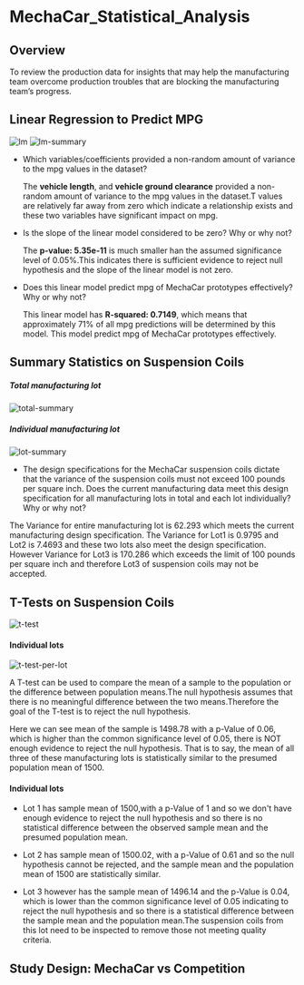# MechaCar_Statistical_Analysis
## Overview
To review the production data for insights that may help the manufacturing team overcome production troubles that are blocking the manufacturing team’s progress.
## Linear Regression to Predict MPG
![lm](https://user-images.githubusercontent.com/84524153/133928297-a261dd4c-f24d-4d2c-be1b-00c8d9771064.png)
![lm-summary](https://user-images.githubusercontent.com/84524153/133928314-8aa404ab-5aff-4eb5-9de4-abc7217b5f08.png)

- Which variables/coefficients provided a non-random amount of variance to the mpg values in the dataset?
 
  The **vehicle length**, and **vehicle ground clearance** provided a non-random amount of variance to the mpg values in the dataset.T values are relatively far away from zero       which indicate a relationship exists and these two variables have significant impact on mpg.
  
- Is the slope of the linear model considered to be zero? Why or why not?
 
  The **p-value: 5.35e-11** is much smaller han the assumed significance level of 0.05%.This indicates there is sufficient evidence to reject null hypothesis and the slope of     the linear model is not zero.

- Does this linear model predict mpg of MechaCar prototypes effectively? Why or why not?

  This linear model has **R-squared:  0.7149**, which means that approximately 71% of all mpg predictions will be determined by this model. This model  predict mpg of              MechaCar prototypes effectively.
 

## Summary Statistics on Suspension Coils
##### Total manufacturing lot
![total-summary](https://user-images.githubusercontent.com/84524153/133928986-9ec9b213-a84b-45c7-92ac-0d247c4921a1.png)
##### Individual manufacturing lot
![lot-summary](https://user-images.githubusercontent.com/84524153/133928995-ce3d2959-cfe4-4e45-b16e-50c39bf97268.png)

- The design specifications for the MechaCar suspension coils dictate that the variance of the suspension coils must not exceed 100 pounds per square inch. Does the current manufacturing data meet this design specification for all manufacturing lots in total and each lot individually? Why or why not?

The Variance for entire manufacturing lot is 62.293 which meets the current manufacturing design specification. The Variance for Lot1 is 0.9795 and Lot2 is 7.4693 and these two lots also meet the design specification. However Variance for Lot3 is 170.286 which exceeds the limit of 100 pounds per square inch and therefore Lot3 of suspension coils may not be accepted.


## T-Tests on Suspension Coils

![t-test](https://user-images.githubusercontent.com/84524153/133929002-00ec904b-4391-45cc-b08c-6247859e12b8.png)

#### Individual lots
![t-test-per-lot](https://user-images.githubusercontent.com/84524153/133929007-3436b462-4b69-4c09-9bef-09bc670be13e.png)

A T-test can be used to compare the mean of a sample to the population or the difference between population means.The null hypothesis assumes that there is no meaningful difference between the two means.Therefore the goal of the T-test is to reject the null hypothesis.

Here we can see  mean of the sample is 1498.78 with a p-Value of 0.06, which is higher than the common significance level of 0.05, there is NOT enough evidence to  reject
the null hypothesis. That is to say, the mean of all three of these manufacturing lots is statistically similar to the presumed population mean of 1500.

#### Individual lots
- Lot 1 has sample mean of 1500,with a p-Value of 1 and so we don't have enough evidence to reject the null hypothesis and so there is no statistical difference between the observed sample mean and the presumed population mean.

- Lot 2 has  sample mean of 1500.02, with a p-Value of 0.61 and so the null hypothesis cannot be rejected, and the sample mean and the population mean of 1500 are statistically similar.

- Lot 3 however has the sample mean of 1496.14 and the p-Value is 0.04, which is lower than the common significance level of 0.05 indicating to reject the null hypothesis and so there is a statistical difference between the sample mean and the population mean.The suspension coils from this lot need to be inspected to remove those not meeting quality criteria.

## Study Design: MechaCar vs Competition
